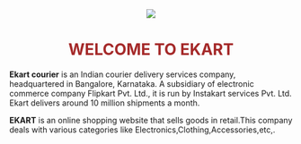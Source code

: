 <!DOCTYPE html>
<html>
<head>
<title>Online Shopping Application</title>
</head>
<body>
<center><img src="https://revealthat.com/wp-content/uploads/2015/02/check-ekart-logistics-tracking.jpg"></center>
<center><h1><font color="brown">WELCOME TO EKART</font></h1></center>
<p><b>Ekart courier</b> is an Indian courier delivery services company, headquartered in Bangalore, Karnataka. A subsidiary of electronic commerce company Flipkart Pvt. Ltd., it is run by Instakart services Pvt. Ltd. Ekart delivers around 10 million shipments a month.</p>
<p><b>EKART</b> is an online shopping website that sells goods in retail.This company deals with various categories like Electronics,Clothing,Accessories,etc,.</p>
</body>
</html>
